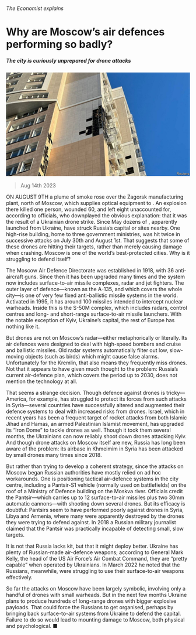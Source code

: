###### The Economist explains

# Why are Moscow’s air defences performing so badly? 

##### The city is curiously unprepared for drone attacks 

![image](images/20230819_BLP501.jpg) 

> Aug 14th 2023 

ON AUGUST 9TH a plume of smoke rose over the Zagorsk manufacturing plant, north of Moscow, which supplies optical equipment to . An explosion there killed one person, wounded 60, and left eight unaccounted for, according to officials, who downplayed the obvious explanation: that it was the result of a Ukrainian drone strike. Since May dozens of , apparently launched from Ukraine, have struck Russia’s capital or sites nearby. One high-rise building, home to three government ministries, was hit twice in successive attacks on July 30th and August 1st. That suggests that some of these drones are hitting their targets, rather than merely causing damage when crashing. Moscow is one of the world’s best-protected cities. Why is it struggling to defend itself?

The Moscow Air Defence Directorate was established in 1918, with 36 anti-aircraft guns. Since then it has been upgraded many times and the system now includes surface-to-air missile complexes, radar and jet fighters. The outer layer of defence—known as the A-135, and which covers the whole city—is one of very few fixed anti-ballistic missile systems in the world. Activated in 1995, it has around 100 missiles intended to intercept nuclear warheads. Inside this is the S-50M complex, which includes radars, control centres and long- and short-range surface-to-air missile launchers. With the notable exception of Kyiv, Ukraine’s capital, the rest of Europe has nothing like it.

But drones are not on Moscow’s radar—either metaphorically or literally. Its air defences were designed to deal with high-speed bombers and cruise and ballistic missiles. Old radar systems automatically filter out low, slow-moving objects (such as birds) which might cause false alarms. Unfortunately for the Kremlin, that also means they frequently miss drones. Not that it appears to have given much thought to the problem: Russia’s current air-defence plan, which covers the period up to 2030, does not mention the technology at all. 

That seems a strange decision. Though defence against drones is tricky—America, for example, has struggled to protect its forces from such attacks in Syria—several countries have successfully altered and augmented their defence systems to deal with increased risks from drones. Israel, which in recent years has been a frequent target of rocket attacks from both Islamic Jihad and Hamas, an armed Palestinian Islamist movement, has upgraded its “Iron Dome” to tackle drones as well. Though it took them several months, the Ukrainians can now reliably shoot down drones attacking Kyiv. And though drone attacks on Moscow itself are new, Russia has long been aware of the problem: its airbase in Khmeimim in Syria has been attacked by small drones many times since 2018.

But rather than trying to develop a coherent strategy, since the attacks on Moscow began Russian authorities have mostly relied on ad hoc workarounds. One is positioning tactical air-defence systems in the city centre, including a Pantsir-S1 vehicle (normally used on battlefields) on the roof of a Ministry of Defence building on the Moskva river. Officials credit the Pantsir—which carries up to 12 surface-to-air missiles plus two 30mm automatic cannons—with shooting down several drones. But its efficacy is doubtful: Pantsirs seem to have performed poorly against drones in Syria, Libya and Armenia, where many were apparently destroyed by the drones they were trying to defend against. In 2018 a Russian military journalist claimed that the Pantsir was practically incapable of detecting small, slow targets. 

It is not that Russia lacks kit, but that it might deploy better. Ukraine has plenty of Russian-made air-defence weapons; according to General Mark Kelly, the head of the US Air Force’s Air Combat Command, they are “pretty capable” when operated by Ukrainians. In March 2022 he noted that the Russians, meanwhile, were struggling to use their surface-to-air weapons effectively. 

So far the attacks on Moscow have been largely symbolic, involving only a handful of drones with small warheads. But in the next few months Ukraine plans to produce hundreds of long-range drones with bigger explosive payloads. That could force the Russians to get organised, perhaps by bringing back surface-to-air systems from Ukraine to defend the capital. Failure to do so would lead to mounting damage to Moscow, both physical and psychological. ■

